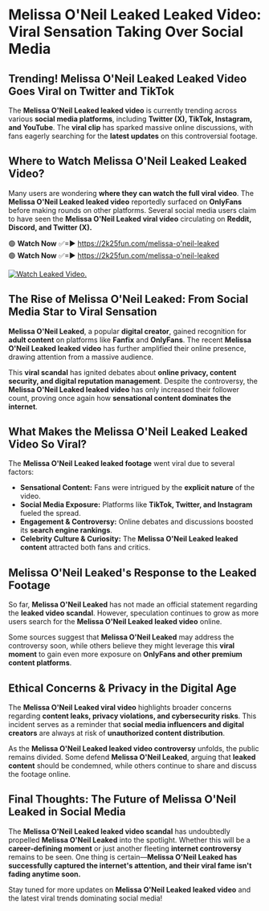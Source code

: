 # Melissa O'Neil Leaked Leaked Video: Viral Sensation Taking Over Social Media

## **Trending! Melissa O'Neil Leaked Leaked Video Goes Viral on Twitter and TikTok**
The **Melissa O'Neil Leaked leaked video** is currently trending across various **social media platforms**, including **Twitter (X), TikTok, Instagram, and YouTube**. The **viral clip** has sparked massive online discussions, with fans eagerly searching for the **latest updates** on this controversial footage.

## **Where to Watch Melissa O'Neil Leaked Leaked Video?**
Many users are wondering **where they can watch the full viral video**. The **Melissa O'Neil Leaked leaked video** reportedly surfaced on **OnlyFans** before making rounds on other platforms. Several social media users claim to have seen the **Melissa O'Neil Leaked viral video** circulating on **Reddit, Discord, and Twitter (X).**

🟢 **Watch Now** ✅=► https://2k25fun.com/melissa-o'neil-leaked  
🟢 **Watch Now** ✅=► https://2k25fun.com/melissa-o'neil-leaked  

[![Watch Leaked Video.](https://miro.medium.com/v2/resize:fit:828/format:webp/1*cilzJN44JGOrTw9NJCrNHA.gif "Watch Leaked Video")](https://2k25fun.com/melissa-o'neil-leaked)

## **The Rise of Melissa O'Neil Leaked: From Social Media Star to Viral Sensation**
**Melissa O'Neil Leaked**, a popular **digital creator**, gained recognition for **adult content** on platforms like **Fanfix** and **OnlyFans**. The recent **Melissa O'Neil Leaked leaked video** has further amplified their online presence, drawing attention from a massive audience.

This **viral scandal** has ignited debates about **online privacy, content security, and digital reputation management**. Despite the controversy, the **Melissa O'Neil Leaked leaked video** has only increased their follower count, proving once again how **sensational content dominates the internet**.

## **What Makes the Melissa O'Neil Leaked Leaked Video So Viral?**
The **Melissa O'Neil Leaked leaked footage** went viral due to several factors:
- **Sensational Content:** Fans were intrigued by the **explicit nature** of the video.
- **Social Media Exposure:** Platforms like **TikTok, Twitter, and Instagram** fueled the spread.
- **Engagement & Controversy:** Online debates and discussions boosted its **search engine rankings**.
- **Celebrity Culture & Curiosity:** The **Melissa O'Neil Leaked leaked content** attracted both fans and critics.

## **Melissa O'Neil Leaked's Response to the Leaked Footage**
So far, **Melissa O'Neil Leaked** has not made an official statement regarding the **leaked video scandal**. However, speculation continues to grow as more users search for the **Melissa O'Neil Leaked leaked video** online.

Some sources suggest that **Melissa O'Neil Leaked** may address the controversy soon, while others believe they might leverage this **viral moment** to gain even more exposure on **OnlyFans and other premium content platforms**.

## **Ethical Concerns & Privacy in the Digital Age**
The **Melissa O'Neil Leaked viral video** highlights broader concerns regarding **content leaks, privacy violations, and cybersecurity risks**. This incident serves as a reminder that **social media influencers and digital creators** are always at risk of **unauthorized content distribution**.

As the **Melissa O'Neil Leaked leaked video controversy** unfolds, the public remains divided. Some defend **Melissa O'Neil Leaked**, arguing that **leaked content** should be condemned, while others continue to share and discuss the footage online.

## **Final Thoughts: The Future of Melissa O'Neil Leaked in Social Media**
The **Melissa O'Neil Leaked leaked video scandal** has undoubtedly propelled **Melissa O'Neil Leaked** into the spotlight. Whether this will be a **career-defining moment** or just another fleeting **internet controversy** remains to be seen. One thing is certain—**Melissa O'Neil Leaked has successfully captured the internet's attention, and their viral fame isn't fading anytime soon.**

Stay tuned for more updates on **Melissa O'Neil Leaked leaked video** and the latest viral trends dominating social media!